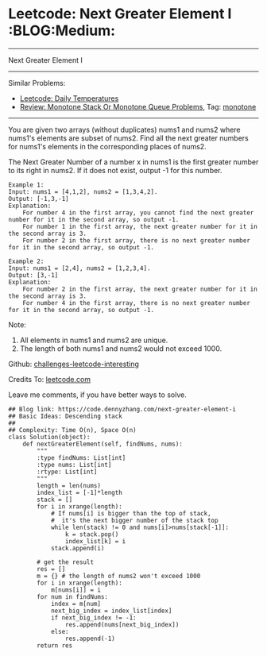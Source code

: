 # Leetcode: Next Greater Element I     :BLOG:Medium:


---

Next Greater Element I  

---

Similar Problems:  
-   [Leetcode: Daily Temperatures](https://code.dennyzhang.com/daily-temperatures)
-   [Review: Monotone Stack Or Monotone Queue Problems](https://code.dennyzhang.com/review-monotone), Tag: [monotone](https://code.dennyzhang.com/tag/monotone)

---

You are given two arrays (without duplicates) nums1 and nums2 where nums1's elements are subset of nums2. Find all the next greater numbers for nums1's elements in the corresponding places of nums2.  

The Next Greater Number of a number x in nums1 is the first greater number to its right in nums2. If it does not exist, output -1 for this number.  

    Example 1:
    Input: nums1 = [4,1,2], nums2 = [1,3,4,2].
    Output: [-1,3,-1]
    Explanation:
        For number 4 in the first array, you cannot find the next greater number for it in the second array, so output -1.
        For number 1 in the first array, the next greater number for it in the second array is 3.
        For number 2 in the first array, there is no next greater number for it in the second array, so output -1.

    Example 2:
    Input: nums1 = [2,4], nums2 = [1,2,3,4].
    Output: [3,-1]
    Explanation:
        For number 2 in the first array, the next greater number for it in the second array is 3.
        For number 4 in the first array, there is no next greater number for it in the second array, so output -1.

Note:  
1.  All elements in nums1 and nums2 are unique.
2.  The length of both nums1 and nums2 would not exceed 1000.

Github: [challenges-leetcode-interesting](https://github.com/DennyZhang/challenges-leetcode-interesting/tree/master/next-greater-element-i)  

Credits To: [leetcode.com](https://leetcode.com/problems/next-greater-element-i/description/)  

Leave me comments, if you have better ways to solve.  

    ## Blog link: https://code.dennyzhang.com/next-greater-element-i
    ## Basic Ideas: Descending stack
    ##
    ## Complexity: Time O(n), Space O(n)
    class Solution(object):
        def nextGreaterElement(self, findNums, nums):
            """
            :type findNums: List[int]
            :type nums: List[int]
            :rtype: List[int]
            """
            length = len(nums)
            index_list = [-1]*length
            stack = []
            for i in xrange(length):
                # If nums[i] is bigger than the top of stack, 
                #  it's the next bigger number of the stack top
                while len(stack) != 0 and nums[i]>nums[stack[-1]]:
                    k = stack.pop()
                    index_list[k] = i
                stack.append(i)
    
            # get the result
            res = []
            m = {} # the length of nums2 won't exceed 1000
            for i in xrange(length):
                m[nums[i]] = i
            for num in findNums:
                index = m[num]
                next_big_index = index_list[index]
                if next_big_index != -1:
                    res.append(nums[next_big_index])
                else:
                    res.append(-1)
            return res
